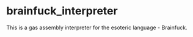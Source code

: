 # brainfuck_interpreter

This is a gas assembly interpreter for the esoteric language - Brainfuck. 
